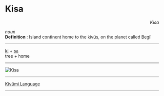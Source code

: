 
# Kisa

<div align="right"><i>Kisa</i></div>

*noun*  
**Definition :** Island continent home to the [kivüs](kivü.md), on the planet called [Begï](Begï)  

---

[ki](ki.md) + [sa](sa.md)  
tree + home  

---

![Kisa](../../Pictures/Maps/KisaPrototype.png)

---

[Kivümi Language](../README.md)

---
